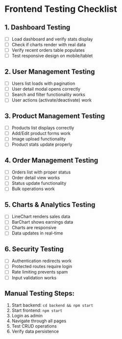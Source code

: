 # Frontend Testing Checklist

## 1. Dashboard Testing
- [ ] Load dashboard and verify stats display
- [ ] Check if charts render with real data
- [ ] Verify recent orders table populates
- [ ] Test responsive design on mobile/tablet

## 2. User Management Testing
- [ ] Users list loads with pagination
- [ ] User detail modal opens correctly
- [ ] Search and filter functionality works
- [ ] User actions (activate/deactivate) work

## 3. Product Management Testing
- [ ] Products list displays correctly
- [ ] Add/Edit product forms work
- [ ] Image upload functionality
- [ ] Product stats update properly

## 4. Order Management Testing
- [ ] Orders list with proper status
- [ ] Order detail view works
- [ ] Status update functionality
- [ ] Bulk operations work

## 5. Charts & Analytics Testing
- [ ] LineChart renders sales data
- [ ] BarChart shows earnings data
- [ ] Charts are responsive
- [ ] Data updates in real-time

## 6. Security Testing
- [ ] Authentication redirects work
- [ ] Protected routes require login
- [ ] Rate limiting prevents spam
- [ ] Input validation works

## Manual Testing Steps:
1. Start backend: `cd backend && npm start`
2. Start frontend: `npm start`
3. Login as admin
4. Navigate through all pages
5. Test CRUD operations
6. Verify data persistence